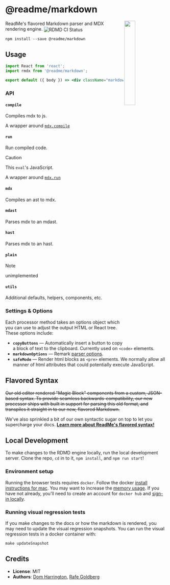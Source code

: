 # @readme/markdown

<img align="right" width="26%" src="https://owlbertsio-resized.s3.amazonaws.com/Reading.psd.full.png">

ReadMe's flavored Markdown parser and MDX rendering engine. <img align=center src=https://github.com/readmeio/markdown/workflows/CI/badge.svg alt="RDMD CI Status">

```
npm install --save @readme/markdown
```

## Usage

```jsx
import React from 'react';
import rmdx from '@readme/markdown';

export default ({ body }) => <div className="markdown-body">{run(compile(body))}</div>;
```

### API

#### `compile`

Compiles mdx to js.

A wrapper around [`mdx.compile`](https://mdxjs.com/packages/mdx/#compilefile-options)

#### `run`

Run compiled code.

> [!CAUTION]
> This `eval`'s JavaScript.

A wrapper around [`mdx.run`](https://mdxjs.com/packages/mdx/#runcode-options)

#### `mdx`

Compiles an ast to mdx.

#### `mdast`

Parses mdx to an mdast.

#### `hast`

Parses mdx to an hast.

#### `plain`

> [!NOTE]
> unimplemented

#### `utils`

Additional defaults, helpers, components, etc.

### Settings & Options

Each processor method takes an options object which you can use to adjust the output HTML or React tree. These options include:

- **`copyButtons`** — Automatically insert a button to copy a block of text to the clipboard. Currently used on `<code>` elements.
- **`markdownOptions`** — Remark [parser options](https://github.com/remarkjs/remark/tree/main/packages/remark-stringify#processorusestringify-options).
- **`safeMode`** — Render html blocks as `<pre>` elements. We normally allow all manner of html attributes that could potentially execute JavaScript.

## Flavored Syntax

~~Our old editor rendered "Magic Block" components from a custom, JSON-based syntax. To provide seamless backwards-compatibility, our new processor ships with built in support for parsing this old format, and transpiles it straight in to our new, flavored Markdown.~~

We've also sprinkled a bit of our own syntactic sugar on top to let you supercharge your docs. [**Learn more about ReadMe's flavored syntax!**](https://docs.readme.com/rdmd/docs/syntax-extensions)

## Local Development

To make changes to the RDMD engine locally, run the local development server. Clone the repo, `cd` in to it, `npm install`, and `npm run start`!

### Environment setup

Running the browser tests requires `docker`. Follow the docker [install instructions for mac](https://docs.docker.com/docker-for-mac/install/). You may want to increase the [memory usage](https://docs.docker.com/docker-for-mac/#resources). If you have not already, you'll need to create an account for `docker hub` and [sign-in locally](https://docs.docker.com/docker-for-mac/#docker-hub).

### Running visual regression tests

If you make changes to the docs or how the markdown is rendered, you may need to update the visual regression snapshots. You can run the visual regression tests in a docker container with:

```
make updateSnapshot
```

## Credits

- **License**: MIT
- **Authors**: [Dom Harrington](https://github.com/domharrington/), [Rafe Goldberg](https://github.com/rafegoldberg)
